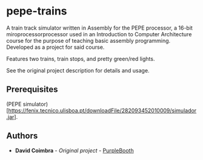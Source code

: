 # pepe-trains

A train track simulator written in Assembly for the PEPE processor, a 16-bit miroprocessorprocessor used in an Introduction to Computer Architecture course for the purpose of teaching basic assembly programming.
Developed as a project for said course.

Features two trains, train stops, and pretty green/red lights.

See the original project description for details and usage.

## Prerequisites

(PEPE simulator)[https://fenix.tecnico.ulisboa.pt/downloadFile/282093452010009/simulador.jar].

## Authors

* **David Coimbra** - *Original project* - [PurpleBooth](https://github.com/PurpleBooth)
